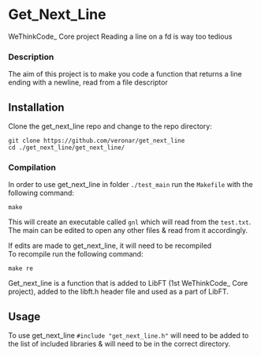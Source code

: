 # **Get_Next_Line**

WeThinkCode_ Core project
Reading a line on a fd is way too tedious

### **Description**
The aim of this project is to make you code a function that returns a line ending with a newline, read from a file descriptor

## Installation

Clone the get_next_line repo and change to the repo directory:

```
git clone https://github.com/veronar/get_next_line
cd ./get_next_line/get_next_line/
```

### Compilation

In order to use get_next_line in folder `./test_main` run the `Makefile` with the following command:

```
make
```

This will create an executable called `gnl` which will read from the `test.txt`.  
The main can be edited to open any other files & read from it accordingly.

If edits are made to get_next_line, it will need to be recompiled  
To recompile run the following command:

```
make re
```

Get_next_line is a function that is added to LibFT (1st WeThinkCode_ Core project), added to the libft.h header file and used as a part of LibFT.

## Usage

To use get_next_line `#include "get_next_line.h"` will need to be added to the list of included libraries & will need to be in the correct directory.
